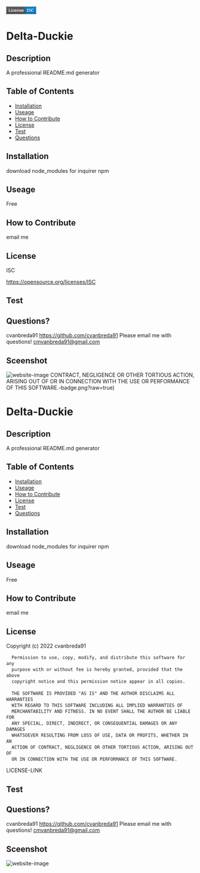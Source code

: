 ![License](https://github.com/cvanbreda91/delta-duckie/blob/main/utils/badges/ISC-badge.png?raw=true)
# Delta-Duckie
## Description
A professional README.md generator

## Table of Contents
* [Installation](#installation)
* [Useage](#useage)
* [How to Contribute](#How-to-Contribute)
* [License](#License)
* [Test](#Test)
* [Questions](#Questions)

## Installation
download node_modules for inquirer npm

## Useage
Free

## How to Contribute
email me

## License 
ISC

https://opensource.org/licenses/ISC

## Test


## Questions?
cvanbreda91
https://github.com/cvanbreda91
Please email me with questions!
cmvanbreda91@gmail.com

## Sceenshot
![website-image](https://github.com/cvanbreda91/Delta-Duckie/blob/main/assets/images/website.png)
CONTRACT, NEGLIGENCE OR OTHER TORTIOUS ACTION, ARISING OUT OF
      OR IN CONNECTION WITH THE USE OR PERFORMANCE OF THIS SOFTWARE.-badge.png?raw=true)
# Delta-Duckie
## Description
A professional README.md generator

## Table of Contents
* [Installation](#installation)
* [Useage](#useage)
* [How to Contribute](#How-to-Contribute)
* [License](#License)
* [Test](#Test)
* [Questions](#Questions)

## Installation
download node_modules for inquirer npm

## Useage
Free

## How to Contribute
email me

## License 
Copyright (c) 2022 cvanbreda91

      Permission to use, copy, modify, and distribute this software for any
      purpose with or without fee is hereby granted, provided that the above
      copyright notice and this permission notice appear in all copies.
      
      THE SOFTWARE IS PROVIDED "AS IS" AND THE AUTHOR DISCLAIMS ALL WARRANTIES
      WITH REGARD TO THIS SOFTWARE INCLUDING ALL IMPLIED WARRANTIES OF
      MERCHANTABILITY AND FITNESS. IN NO EVENT SHALL THE AUTHOR BE LIABLE FOR
      ANY SPECIAL, DIRECT, INDIRECT, OR CONSEQUENTIAL DAMAGES OR ANY DAMAGES
      WHATSOEVER RESULTING FROM LOSS OF USE, DATA OR PROFITS, WHETHER IN AN
      ACTION OF CONTRACT, NEGLIGENCE OR OTHER TORTIOUS ACTION, ARISING OUT OF
      OR IN CONNECTION WITH THE USE OR PERFORMANCE OF THIS SOFTWARE.

LICENSE-LINK

## Test


## Questions?
cvanbreda91
https://github.com/cvanbreda91
Please email me with questions!
cmvanbreda91@gmail.com

## Sceenshot
![website-image](https://github.com/cvanbreda91/Delta-Duckie/blob/main/assets/images/website.png)
